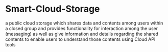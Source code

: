 # Smart-Cloud-Storage
a public cloud storage which shares data and contents among users within a closed group and provides functionality for interaction among the user (messaging) as well as give information and details regarding the shared contents to enable users to understand those
contents using Cloud API tools

